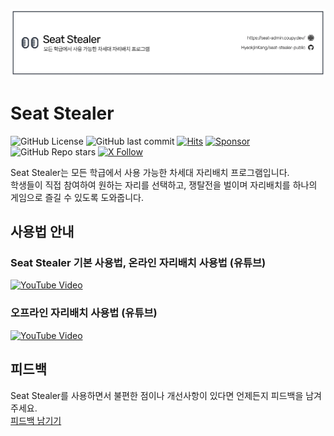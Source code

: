 ![header](.github/images/seat-stealer.webp)
# Seat Stealer
![GitHub License](https://img.shields.io/github/license/HyeokjinKang/seat-stealer-public)
![GitHub last commit](https://img.shields.io/github/last-commit/HyeokjinKang/seat-stealer-public)
[![Hits](https://hits.sh/github.com/HyeokjinKang/seat-stealer-public.svg)](https://hits.sh/github.com/HyeokjinKang/seat-stealer-public/)
[![Sponsor](https://img.shields.io/static/v1?label=Sponsor&message=%E2%9D%A4&logo=GitHub&color=%23fe8e86)](https://github.com/sponsors/HyeokjinKang)
![GitHub Repo stars](https://img.shields.io/github/stars/HyeokjinKang/seat-stealer-public?style=social)
[![X Follow](https://img.shields.io/twitter/follow/coupyworks?style=social)](https://x.com/coupyworks)

Seat Stealer는 모든 학급에서 사용 가능한 차세대 자리배치 프로그램입니다.  
학생들이 직접 참여하여 원하는 자리를 선택하고, 쟁탈전을 벌이며 자리배치를 하나의 게임으로 즐길 수 있도록 도와줍니다.  

## 사용법 안내
### Seat Stealer 기본 사용법, 온라인 자리배치 사용법 (유튜브)
[![YouTube Video](http://img.youtube.com/vi/C4ezwIrIfjc/0.jpg)](https://youtu.be/C4ezwIrIfjc?t=0s)
### 오프라인 자리배치 사용법 (유튜브)
[![YouTube Video](http://img.youtube.com/vi/_KJJzhfQyEs/0.jpg)](https://youtu.be/_KJJzhfQyEs?t=0s)

## 피드백
Seat Stealer를 사용하면서 불편한 점이나 개선사항이 있다면 언제든지 피드백을 남겨주세요.  
[피드백 남기기](https://forms.gle/bxGVUTNkPiTGuFap6)
